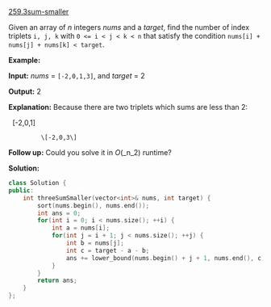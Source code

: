 [259.3sum-smaller](https://leetcode.com/problems/3sum-smaller/)  

Given an array of _n_ integers _nums_ and a _target_, find the number of index triplets `i, j, k` with `0 <= i < j < k < n` that satisfy the condition `nums[i] + nums[j] + nums[k] < target`.

**Example:**

  
**Input:** _nums_ = `[-2,0,1,3]`, and _target_ = 2
  
**Output:** 2 
  
**Explanation:** Because there are two triplets which sums are less than 2:
  
             \[-2,0,1\]
  
             \[-2,0,3\]
  

**Follow up:** Could you solve it in _O_(_n_2) runtime?  



**Solution:**  

```cpp
class Solution {
public:
    int threeSumSmaller(vector<int>& nums, int target) {
        sort(nums.begin(), nums.end());
        int ans = 0;
        for(int i = 0; i < nums.size(); ++i) {
            int a = nums[i];
            for(int j = i + 1; j < nums.size(); ++j) {
                int b = nums[j];
                int c = target - a - b;
                ans += lower_bound(nums.begin() + j + 1, nums.end(), c) - nums.begin() - j - 1;
            }
        }
        return ans;
    }
};
```
      